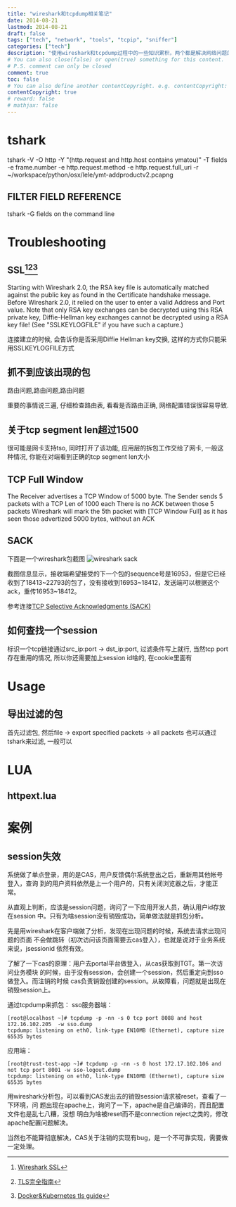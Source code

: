```yaml
---
title: "wireshark和tcpdump相关笔记"
date: 2014-08-21
lastmod: 2014-08-21
draft: false
tags: ["tech", "network", "tools", "tcpip", "sniffer"]
categories: ["tech"]
description: "使用wireshark和tcpdump过程中的一些知识累积，两个都是解决网络问题的好工具，"
# You can also close(false) or open(true) something for this content.
# P.S. comment can only be closed
comment: true
toc: false
# You can also define another contentCopyright. e.g. contentCopyright: "This is another copyright."
contentCopyright: true
# reward: false
# mathjax: false
---
```

# tshark
tshark -V -O http -Y "(http.request and http.host contains ymatou)"  -T fields -e frame.number -e http.request.method -e http.request.full_uri -r ~/workspace/python/osx/lele/ymt-addproductv2.pcapng

## FILTER FIELD REFERENCE
tshark -G fields on the command line

# Troubleshooting
## SSL[^1][^2][^3]
Starting with Wireshark 2.0, the RSA key file is automatically matched against the public key as found in the Certificate handshake message. Before Wireshark 2.0, it relied on the user to enter a valid Address and Port value. Note that only RSA key exchanges can be decrypted using this RSA private key, Diffie-Hellman key exchanges cannot be decrypted using a RSA key file! (See "SSLKEYLOGFILE" if you have such a capture.)

连接建立的时候, 会告诉你是否采用Diffie Hellman key交换, 这样的方式你只能采用SSLKEYLOGFILE方式

## 抓不到应该出现的包
路由问题,路由问题,路由问题

重要的事情说三遍, 仔细检查路由表, 看看是否路由正确, 网络配置错误很容易导致.

## 关于tcp segment len超过1500
很可能是网卡支持tso, 同时打开了该功能, 应用层的拆包工作交给了网卡, 一般这种情况, 你能在对端看到正确的tcp segment len大小

## TCP Full Window
The Receiver advertises a TCP Window of 5000 byte.
The Sender sends 5 packets with a TCP Len of 1000 each
There is no ACK between those 5 packets
Wireshark will mark the 5th packet with [TCP Window Full] as it has seen those advertized 5000 bytes, without an ACK

## SACK
下面是一个wireshark包截图
![wireshark sack](/img/wireshark-sack.png)

截图信息显示，接收端希望接受的下一个包的sequence号是16953，但是它已经收到了18413~22793的包了，没有接收到16953~18412，发送端可以根据这个ack，重传16953~18412。


参考连接[TCP Selective Acknowledgments (SACK)](http://packetlife.net/blog/2010/jun/17/tcp-selective-acknowledgments-sack/)

## 如何查找一个session
标识一个tcp链接通过src_ip:port  -> dst_ip:port, 过滤条件写上就行, 当然tcp port存在重用的情况, 所以你还需要加上session id啥的, 在cookie里面有

# Usage
## 导出过滤的包
首先过滤包, 然后file -> export specified packets -> all packets
也可以通过tshark来过滤, 一般可以


# LUA
## httpext.lua

# 案例

## session失效
系统做了单点登录，用的是CAS，用户反馈偶尔系统登出之后，重新用其他帐号登入，查询
到的用户资料依然是上一个用户的，只有关闭浏览器之后，才能正常。

从直观上判断，应该是session问题，询问了一下应用开发人员，确认用户id存放在session
中。只有为啥session没有销毁成功，简单做法就是抓包分析。

先是用wireshark在客户端做了分析，发现在出现问题的时候，系统去请求出现问题的页面
不会做跳转（初次访问该页面需要去cas登入），也就是说对于业务系统来说，jsessionid
依然有效。

了解了一下cas的原理：用户去portal平台做登入，从cas获取到TGT。第一次访问业务模块
的时候，由于没有session，会创建一个session，然后重定向到sso做登入。而注销的时候
cas负责销毁创建的session。从故障看，问题就是出现在销毁session上。

通过tcpdump来抓包：
sso服务器端：
``` shell
[root@localhost ~]# tcpdump -p -nn -s 0 tcp port 8088 and host 172.16.102.205  -w sso.dump
tcpdump: listening on eth0, link-type EN10MB (Ethernet), capture size 65535 bytes
```


应用端：
``` shell
[root@trust-test-app ~]# tcpdump -p -nn -s 0 host 172.17.102.106 and not tcp port 8001 -w sso-logout.dump
tcpdump: listening on eth0, link-type EN10MB (Ethernet), capture size 65535 bytes
```

用wireshark分析包，可以看到CAS发出去的销毁session请求被reset，查看了一下环境，问
题出现在apache上，询问了一下，apache是自己编译的，而且配置文件也是乱七八糟，没想
明白为啥被reset而不是connection reject之类的，修改apache配置问题解决。

当然也不能算彻底解决，CAS关于注销的实现有bug，是一个不可靠实现，需要做一定处理。


[^1]: [Wireshark SSL](https://wiki.wireshark.org/SSL)

[^2]: [TLS完全指南](https://github.com/k8sp/tls)

[^3]: [Docker&Kubernetes tls guide](https://github.com/kelseyhightower/docker-kubernetes-tls-guide)
